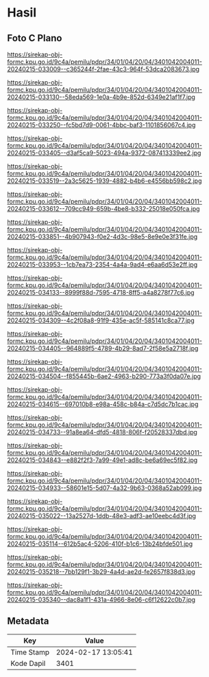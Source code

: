 # Hasil

## Foto C Plano

https://sirekap-obj-formc.kpu.go.id/9c4a/pemilu/pdpr/34/01/04/20/04/3401042004011-20240215-033009--c365244f-2fae-43c3-964f-53dca2083673.jpg

https://sirekap-obj-formc.kpu.go.id/9c4a/pemilu/pdpr/34/01/04/20/04/3401042004011-20240215-033130--58eda569-1e0a-4b9e-852d-6349e21af1f7.jpg

https://sirekap-obj-formc.kpu.go.id/9c4a/pemilu/pdpr/34/01/04/20/04/3401042004011-20240215-033250--fc5bd7d9-0061-4bbc-baf3-1101856067c4.jpg

https://sirekap-obj-formc.kpu.go.id/9c4a/pemilu/pdpr/34/01/04/20/04/3401042004011-20240215-033405--d3af5ca9-5023-494a-9372-087413339ee2.jpg

https://sirekap-obj-formc.kpu.go.id/9c4a/pemilu/pdpr/34/01/04/20/04/3401042004011-20240215-033519--2a3c5625-1939-4882-b4b6-e4556bb598c2.jpg

https://sirekap-obj-formc.kpu.go.id/9c4a/pemilu/pdpr/34/01/04/20/04/3401042004011-20240215-033612--709cc949-659b-4be8-b332-25018e050fca.jpg

https://sirekap-obj-formc.kpu.go.id/9c4a/pemilu/pdpr/34/01/04/20/04/3401042004011-20240215-033851--4b907943-f0e2-4d3c-98e5-8e9e0e3f31fe.jpg

https://sirekap-obj-formc.kpu.go.id/9c4a/pemilu/pdpr/34/01/04/20/04/3401042004011-20240215-033953--1cb7ea73-2354-4a4a-9ad4-e6aa6d53e2ff.jpg

https://sirekap-obj-formc.kpu.go.id/9c4a/pemilu/pdpr/34/01/04/20/04/3401042004011-20240215-034133--8999f88d-7595-4718-8ff5-a4a8278f77c6.jpg

https://sirekap-obj-formc.kpu.go.id/9c4a/pemilu/pdpr/34/01/04/20/04/3401042004011-20240215-034309--4c2f08a8-91f9-435e-ac5f-585141c8ca77.jpg

https://sirekap-obj-formc.kpu.go.id/9c4a/pemilu/pdpr/34/01/04/20/04/3401042004011-20240215-034405--964889f5-4789-4b29-8ad7-2f58e5a2718f.jpg

https://sirekap-obj-formc.kpu.go.id/9c4a/pemilu/pdpr/34/01/04/20/04/3401042004011-20240215-034504--f855445b-6ae2-4963-b290-773a3f0da07e.jpg

https://sirekap-obj-formc.kpu.go.id/9c4a/pemilu/pdpr/34/01/04/20/04/3401042004011-20240215-034615--697010b8-e98a-458c-b84a-c7d5dc7b1cac.jpg

https://sirekap-obj-formc.kpu.go.id/9c4a/pemilu/pdpr/34/01/04/20/04/3401042004011-20240215-034733--91a8ea64-dfd5-4818-806f-f20528337dbd.jpg

https://sirekap-obj-formc.kpu.go.id/9c4a/pemilu/pdpr/34/01/04/20/04/3401042004011-20240215-034843--e882f2f3-7a99-49e1-ad8c-be6a69ec5f82.jpg

https://sirekap-obj-formc.kpu.go.id/9c4a/pemilu/pdpr/34/01/04/20/04/3401042004011-20240215-034933--58601e15-5d07-4a32-9b63-0368a52ab099.jpg

https://sirekap-obj-formc.kpu.go.id/9c4a/pemilu/pdpr/34/01/04/20/04/3401042004011-20240215-035022--13a2527d-1ddb-48e3-adf3-ae10eebc4d3f.jpg

https://sirekap-obj-formc.kpu.go.id/9c4a/pemilu/pdpr/34/01/04/20/04/3401042004011-20240215-035114--612b5ac4-5206-410f-b1c6-13b24bfde501.jpg

https://sirekap-obj-formc.kpu.go.id/9c4a/pemilu/pdpr/34/01/04/20/04/3401042004011-20240215-035218--7bb129f1-3b29-4a4d-ae2d-fe2657f838d3.jpg

https://sirekap-obj-formc.kpu.go.id/9c4a/pemilu/pdpr/34/01/04/20/04/3401042004011-20240215-035340--dac8a1f1-431a-4966-8e06-c6f12622c0b7.jpg


## Metadata

| Key        | Value               |
| ---------- | ------------------- |
| Time Stamp | 2024-02-17 13:05:41 |
| Kode Dapil | 3401                |



